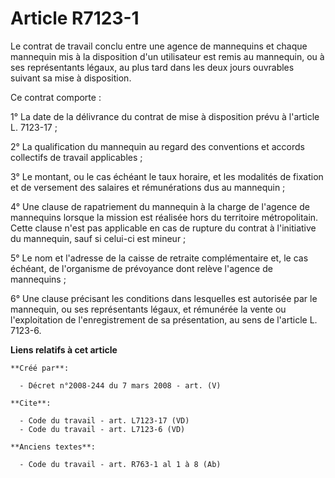 # Article R7123-1

Le contrat de travail conclu entre une agence de mannequins et chaque mannequin mis à la disposition d'un utilisateur est
remis au mannequin, ou à ses représentants légaux, au plus tard dans les deux jours ouvrables suivant sa mise à disposition. 

Ce contrat comporte : 

1° La date de la délivrance du contrat de mise à disposition prévu à l'article L. 7123-17 ; 

2° La qualification du mannequin au regard des conventions et accords collectifs de travail applicables ; 

3° Le montant, ou le cas échéant le taux horaire, et les modalités de fixation et de versement des salaires et rémunérations
dus au mannequin ; 

4° Une clause de rapatriement du mannequin à la charge de l'agence de mannequins lorsque la mission est réalisée hors du
territoire métropolitain. Cette clause n'est pas applicable en cas de rupture du contrat à l'initiative du mannequin, sauf si
celui-ci est mineur ; 

5° Le nom et l'adresse de la caisse de retraite complémentaire et, le cas échéant, de l'organisme de prévoyance dont relève
l'agence de mannequins ; 

6° Une clause précisant les conditions dans lesquelles est autorisée par le mannequin, ou ses représentants légaux, et
rémunérée la vente ou l'exploitation de l'enregistrement de sa présentation, au sens de l'article L. 7123-6.

**Liens relatifs à cet article**

	**Créé par**:

	  - Décret n°2008-244 du 7 mars 2008 - art. (V)

	**Cite**:

	  - Code du travail - art. L7123-17 (VD)
	  - Code du travail - art. L7123-6 (VD)

	**Anciens textes**:

	  - Code du travail - art. R763-1 al 1 à 8 (Ab)
